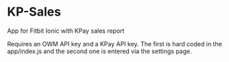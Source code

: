 # KP-Sales
App for Fitbit Ionic with KPay sales report

Requires an OWM API key and a KPay API key. The first is hard coded in the app/index.js and the second one is entered via the settings page.

